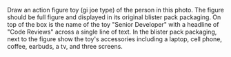 Draw an action figure toy (gi joe type) of the person in this photo. The figure should be full figure and displayed in its original blister pack packaging. On top of the box is the name of the toy "Senior Developer" with a headline of "Code Reviews" across a single line of text. In the blister pack packaging, next to the figure show the toy's accessories including a laptop, cell phone, coffee, earbuds, a tv, and three screens.